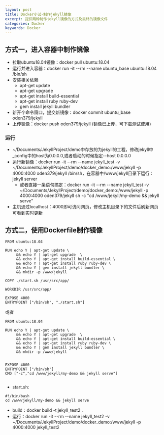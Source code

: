 ```yaml
---
layout: post
title: Docker小试-制作jekyll镜像
excerpt: 提供两种制作jekyll镜像的方式及最终的镜像文件
categories: Docker
keywords: Docker
---
```

## 方式一，进入容器中制作镜像
- 拉取ubuntu18.04镜像：docker pull ubuntu:18.04
- 运行并进入容器：docker run -it --rm --name ubuntu_base ubuntu:18.04 /bin/sh
- 安装相关依赖
	- apt-get update
	- apt-get upgrade
	- apt-get install build-essential
	- apt-get install ruby ruby-dev
	- gem install jekyll bundler
- 新开个命令窗口，提交新镜像：docker commit ubuntu_base oden379/jekyll
- 上传镜像：docker push oden379/jekyll (镜像已上传，可下载测试使用)
### 运行
- ~/Documents/JekyllProject/demo中存放的为jekyll的工程，修改jekyll中_config中的host为0.0.0.0,或者启动的时候指定--host 0.0.0.0
- 运行新镜像：docker run -it --rm --name jekyll_test -v ~/Documents/JekyllProject/demo/docker_demo:/www/jekyll -p 4000:4000 oden379/jekyll /bin/sh，在容器中/www/jekyll目录下运行：jekyll server
	- 或者直接一条语句搞定：docker run -it --rm --name jekyll_test -v ~/Documents/JekyllProject/demo/docker_demo:/www/jekyll -p 4000:4000 oden379/jekyll sh -c "cd /www/jekyll/my-demo && jekyll serve"
- 主机通过localhost：4000即可访问网页，修改主机目录下的文件后刷新网页可看到实时更新

## 方式二，使用Dockerfile制作镜像
```
FROM ubuntu:18.04

RUN echo Y | apt-get update \
     && echo Y | apt-get upgrade  \
     && echo Y | apt-get install build-essential \
     && echo Y | apt-get install ruby ruby-dev \
     && echo Y | gem install jekyll bundler \
     && mkdir -p /www/jekyll

COPY ./start.sh /usr/src/app/

WORKDIR /usr/src/app/

EXPOSE 4000
ENTRYPOINT ["/bin/sh", "./start.sh"]

```
或者
```
FROM ubuntu:18.04

RUN echo Y | apt-get update \
     && echo Y | apt-get upgrade  \
     && echo Y | apt-get install build-essential \
     && echo Y | apt-get install ruby ruby-dev \
     && echo Y | gem install jekyll bundler \
     && mkdir -p /www/jekyll


EXPOSE 4000
ENTRYPOINT ["/bin/sh"]
CMD ["-c","cd /www/jekyll/my-demo && jekyll serve"]


```
- start.sh:
```
#!/bin/bash
cd /www/jekyll/my-demo && jekyll serve
```
- build：docker build -t jekyll_test2 .
- 运行：docker run -it --rm --name jekyll_test2 -v ~/Documents/JekyllProject/demo/docker_demo:/www/jekyll -p 4000:4000 jekyll_test2
